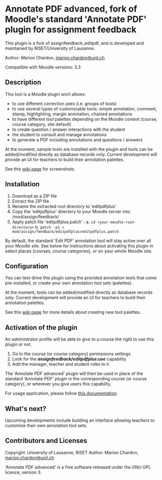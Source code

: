 # Annotate PDF advanced, fork of Moodle's standard 'Annotate PDF' plugin for assignment feedback

This plugin is a fork of assignfeedback_editpdf, and is developed and maintained by RISET/University of Lausanne.

Author: Marion Chardon, <marion.chardon@unil.ch>

Compatible with Moodle versions: 3.3

## Description

This tool is a Moodle plugin wich allows:

 - to use different correction axes (i.e. groups of tools)
 - to use several types of customizable tools: simple annotation, comment, stamp, highlighting, margin annotation, chained annotations
 - to have different tool palettes depending on the Moodle context (course, course category, site default)
 - to create question / answer interactions with the student
 - the student to consult and manage annotations
 - to generate a PDF including annotations and questions / answers

At the moment, sample tools are installed with the plugin and tools can be added/modified directly as database records only. Current development will provide an UI for teachers to build their annotation palettes.

See this <a href="https://gitlabriset.unil.ch/Marion.Chardon/editpdfplus/wikis/home">wiki page</a> for screenshots.


## Installation

 1. Download as a ZIP file
 2. Extract the ZIP file
 3. Rename the extracted root directory to 'editpdfplus'
 4. Copy the 'editpdfplus' directory to your Moodle server into <your-moodle-root-directory>/mod/assign/feedback/
 5. Apply patch file 'editpdfplus.patch' :
    a. `cd <your-moodle-root-directory>`
    b. `patch -p1 < mod/assign/feedback/editpdfplus/editpdfplus.patch`

By default, the standard 'Edit PDF' annotation tool will stay active over all your Moodle site. See below for instructions about activating this plugin in select places (courses, course categories), or on your whole Moodle site.


## Configuration

You can test-drive this plugin using the provided annotation tools that come pre-installed, or create your own annotation tool sets (palettes).

At the moment, tools can be added/modified directly as database records only. Current development will provide an UI for teachers to build their annotation palettes. 

See this <a href="https://gitlabriset.unil.ch/Marion.Chardon/editpdfplus/wikis/configuration">wiki page</a> for more details about creating new tool palettes.


## Activation of the plugin

An administrator profile will be able to give to a course the right to use this plugin or not.

 1. Go to the course (or course category) permissions settings
 2. Look for the ***assignfeedback/editpdfplus:use*** capability
 3. Add the manager, teacher and student roles to it

The 'Annotate PDF advanced' plugin will then be used in place of the standard 'Annotate PDF' plugin in the corresponding course (or course category), or wherever you give users this capability.

For usage application, please follow <a href="https://gitlabriset.unil.ch/Marion.Chardon/editpdfplus/wikis/user-guide">this documentation</a>.


## What's next?

Upcoming developments include building an interface allowing teachers to customize their own annotation tool sets.


## Contributors and Licenses

Copyright: University of Lausanne, RISET
Author: Marion Chardon, <marion.chardon@unil.ch>

'Annotate PDF advanced' is a free software released under the GNU GPL licence, version 3.

